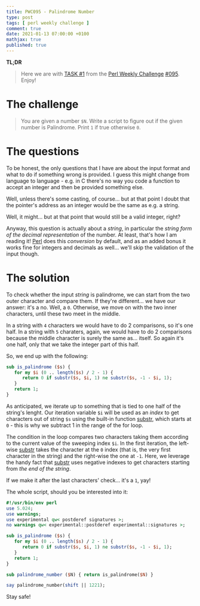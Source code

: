 ```yaml
---
title: PWC095 - Palindrome Number
type: post
tags: [ perl weekly challenge ]
comment: true
date: 2021-01-13 07:00:00 +0100
mathjax: true
published: true
---
```


**TL;DR**

> Here we are with [TASK #1][] from the [Perl Weekly Challenge][]
> [#095][]. Enjoy!

# The challenge

> You are given a number `$N`. Write a script to figure out if the given
> number is Palindrome. Print `1` if true otherwise `0`.

# The questions

To be honest, the only questions that I have are about the input format
and what to do if something wrong is provided. I guess this might change
from language to language - e.g. in C there's no way you code a function
to accept an integer and then be provided something else.

Well, unless there's some casting, of course... but at that point I
doubt that the pointer's address as an integer would be the same as
e.g. a string.

Well, it might... but at that point that would still be a valid integer,
right?

Anyway, this question is actually about a *string*, in particular the
*string form of the decimal representation* of the number. At least,
that's how I am reading it! [Perl][] does this *conversion* by default,
and as an added bonus it works fine for integers and decimals as well...
we'll skip the validation of the input though.

# The solution

To check whether the input *string* is palindrome, we can start from the
two outer character and compare them. If they're different... we have
our answer: it's a no. Well, a `0`. Otherwise, we move on with the two
inner characters, until these two meet in the middle.

In a string with `4` characters we would have to do 2 comparisons, so
it's one half. In a string with `5` charaters, again, we would have to
do 2 comparisons because the middle character is surely the same as...
itself. So again it's one half, only that we take the integer part of
this half.

So, we end up with the following:

```perl
sub is_palindrome ($s) {
   for my $i (0 .. length($s) / 2 - 1) {
      return 0 if substr($s, $i, 1) ne substr($s, -1 - $i, 1);
   }
   return 1;
}
```

As anticipated, we iterate up to something that is tied to one half of
the string's lenght. Our iteration variable `$i` will be used as an
*index* to get characters out of string `$s` using the built-in function
[substr][], which starts at `0` - this is why we subtract 1 in the range
of the for loop.

The condition in the loop compares two characters taking them according
to the current value of the sweeping index `$i`. In the first iteration,
the left-wise [substr][] takes the character at the `0` index (that is,
the very first character in the string) and the right-wise the one at
`-1`. Here, we leverage the handy fact that [substr][] uses negative
indexes to get characters starting from *the end of the string*.

If we make it after the last characters' check... it's a `1`, yay!

The whole script, should you be interested into it:

```perl
#!/usr/bin/env perl
use 5.024;
use warnings;
use experimental qw< postderef signatures >;
no warnings qw< experimental::postderef experimental::signatures >;

sub is_palindrome ($s) {
   for my $i (0 .. length($s) / 2 - 1) {
      return 0 if substr($s, $i, 1) ne substr($s, -1 - $i, 1);
   }
   return 1;
}

sub palindrome_number ($N) { return is_palindrome($N) }

say palindrome_number(shift || 1221);
```

Stay safe!

[Perl Weekly Challenge]: https://perlweeklychallenge.org/
[#095]: https://perlweeklychallenge.org/blog/perl-weekly-challenge-095/
[TASK #1]: https://perlweeklychallenge.org/blog/perl-weekly-challenge-095/#TASK1
[Perl]: https://www.perl.org/
[substr]: https://perldoc.perl.org/functions/substr
